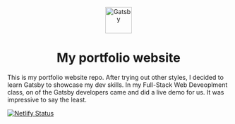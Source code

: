 <p align="center">
  <a href="https://www.gatsbyjs.org">
    <img alt="Gatsby" src="https://www.gatsbyjs.org/monogram.svg" width="60" />
  </a>
</p>
<h1 align="center">
My portfolio website 
</h1>

This is my portfolio website repo. After trying out other styles, I decided to learn Gatsby to showcase my dev skills. In my Full-Stack Web Deveoplment class, on of the Gatsby developers came and did a live demo for us. It was impressive to say the least. 

[![Netlify Status](https://api.netlify.com/api/v1/badges/c1803aba-192a-4c35-825d-abb9c1cfc5e0/deploy-status)](https://app.netlify.com/sites/nickolasj/deploys)
